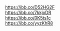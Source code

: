 https://ibb.co/D52HG2F<br/>
https://ibb.co/7kkjxDR<br/>
https://ibb.co/0K5ts1c<br/>
https://ibb.co/yyzKhR8<br/>

